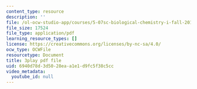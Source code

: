 ```yaml
---
content_type: resource
description: ''
file: /ol-ocw-studio-app/courses/5-07sc-biological-chemistry-i-fall-2013/6940d78d3d5028eaa1e1d9fc5f38c5cc_nctbjbX6E.pdf
file_size: 17524
file_type: application/pdf
learning_resource_types: []
license: https://creativecommons.org/licenses/by-nc-sa/4.0/
ocw_type: OCWFile
resourcetype: Document
title: 3play pdf file
uid: 6940d78d-3d50-28ea-a1e1-d9fc5f38c5cc
video_metadata:
  youtube_id: null
---
```

